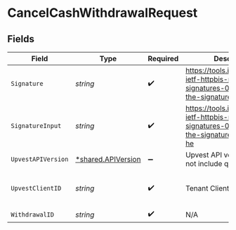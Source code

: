 # CancelCashWithdrawalRequest


## Fields

| Field                                                                                                    | Type                                                                                                     | Required                                                                                                 | Description                                                                                              | Example                                                                                                  |
| -------------------------------------------------------------------------------------------------------- | -------------------------------------------------------------------------------------------------------- | -------------------------------------------------------------------------------------------------------- | -------------------------------------------------------------------------------------------------------- | -------------------------------------------------------------------------------------------------------- |
| `Signature`                                                                                              | *string*                                                                                                 | :heavy_check_mark:                                                                                       | https://tools.ietf.org/id/draft-ietf-httpbis-message-signatures-01.html#name-the-signature-http-header   |                                                                                                          |
| `SignatureInput`                                                                                         | *string*                                                                                                 | :heavy_check_mark:                                                                                       | https://tools.ietf.org/id/draft-ietf-httpbis-message-signatures-01.html#name-the-signature-input-http-he |                                                                                                          |
| `UpvestAPIVersion`                                                                                       | [*shared.APIVersion](../../models/shared/apiversion.md)                                                  | :heavy_minus_sign:                                                                                       | Upvest API version (Note: Do not include quotation marks)                                                | 1                                                                                                        |
| `UpvestClientID`                                                                                         | *string*                                                                                                 | :heavy_check_mark:                                                                                       | Tenant Client ID                                                                                         | ebabcf4d-61c3-4942-875c-e265a7c2d062                                                                     |
| `WithdrawalID`                                                                                           | *string*                                                                                                 | :heavy_check_mark:                                                                                       | N/A                                                                                                      |                                                                                                          |